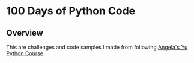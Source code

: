 # 100 Days of Python Code

## Overview

This are challenges and code samples I made from following [Angela's Yu Python Course](https://www.udemy.com/course/100-days-of-code/)
